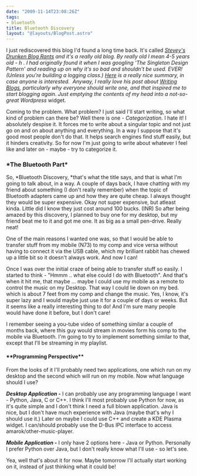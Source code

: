 ```yaml
---
date: "2009-11-14T23:08:26Z"
tags:
- bluetooth
title: Bluetooth Discovery
layout: "@layouts/BlogPost.astro"
---
```


I just rediscovered this blog I'd found a long time back. It's called *<a href="//steve.yegge.googlepages.com/blog-rants">Stevey's Drunken Blog Rants</a> *and it's a really old blog. By really old I mean 4-5 years old - h . I had originally found it when I was googling 'The Singleton Design Pattern' and reading up on why it's so bad and shouldn't be used. EVER! (Unless you're building a logging class.) <a href="http://stackoverflow.com/questions/228164/on-design-patterns-when-to-use-the-singleton">Here</a> is a really nice summary, in case anyone is interested.  Anyway, I really love his post about *<a href="http://steve.yegge.googlepages.com/you-should-write-blogs">Writing Blogs</a>*, particularly why everyone should write one, and that inspired me to start blogging again. Just emptying the contents of my head into a not-so-great W*ordpress* widget.

Coming to the problem. What problem? I just said I'll start writing, so what kind of problem can there be? Well there is one - *Categorization*. I hate it! I absolutely despise it. It forces me to write about a singular topic and not just go on and on about anything and everything. In a way I suppose that it's good most people don't do that. It helps search engines find stuff easily, but it hinders creativity. So for now I'm just going to write about whatever I feel like and later on - maybe - try to categorize it.
<h3>*The Bluetooth Part*</h3>
So, *Bluetooth Discovery, *that's what the title says, and that is what I'm going to talk about, in a way. A couple of days back, I have chatting with my friend about something (I don't really remember) when the topic of Bluetooth adapters came up and how they are quite cheap. I always thought they would be super expensive. Okay not super expensive, but atleast kinda. Little did I know they just cost around 100 bucks. (INR) So after being amazed by this discovery, I planned to buy one for my desktop, but my friend beat me to it and got me one. It as big as a small pen-drive. Really neat!

One of the main reasons I wanted one was, so that I would be able to transfer stuff from my mobile (N73) to my comp and vice versa without having to connect it via the USB cable, which my brilliant rabbit has chewed up a little bit so it doesn't always work. And now I can!

Once I was over the initial craze of being able to transfer stuff so easily. I started to think - "Hmmm .. what else could I do with Bluetooth". And that's when it hit me, that maybe ... maybe I could use my mobile as a remote to control the music on my Desktop. That way I could lie down on my bed. which is about 7 feet from my comp and change the music. Yes, I know, it's super lazy and I would maybe just use it for a couple of days or weeks. But it seems like a really interesting thing to do! And I'm sure many people would have done it before, but I don't care!

I remember seeing a you-tube video of something similar a couple of months back, where this guy would stream in movies form his comp to the mobile via Bluetooth. I'm going to try to implement something similar to that, except that I'll be streaming in my playlist.
<h4>**Programming Perspective**</h4>
From the looks of it I'll probably need two applications, one which run on my desktop and the second which will run on my mobile. Now what language should I use?

***Desktop Application -*** I can probably use any programming language I want - Python, Java, C or C++. I think I'll most probably use Python for now, as it's quite simple and I don't think I need a full blown application. Java is nice, but I don't have much experience with Java (maybe that's why I should use it.) Later on maybe I could use C++ and create a KDE Plasma widget. I can/should probably use the D-Bus IPC interface to access amarok/other-music-player.

***Mobile Application -*** I only have 2 options here - Java or Python. Personally I prefer Python over Java, but I don't really know what I'll use - so let's see.

Yea, well that's about it for now. Maybe tomorrow I'll actually start working on it, instead of just thinking what it could be!
